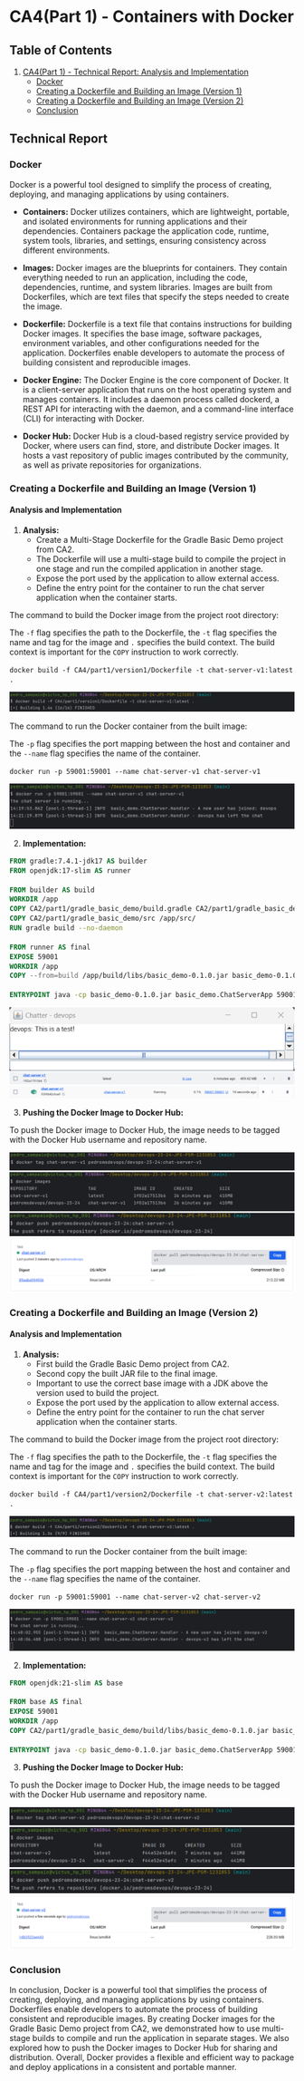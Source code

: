 # CA4(Part 1) - Containers with Docker

## Table of Contents

1. [CA4(Part 1) - Technical Report: Analysis and Implementation](#technical-report)
    - [Docker](#docker)
    - [Creating a Dockerfile and Building an Image (Version 1)](#creating-a-dockerfile-and-building-an-image-version-1)
    - [Creating a Dockerfile and Building an Image (Version 2)](#creating-a-dockerfile-and-building-an-image-version-2)
    - [Conclusion](#conclusion)

## Technical Report

### Docker

Docker is a powerful tool designed to simplify the process of creating, deploying, and managing
applications by using containers.


- **Containers:** Docker utilizes containers, which are lightweight, portable, and isolated environments 
for running applications and their dependencies. Containers package the application code, runtime, 
system tools, libraries, and settings, ensuring consistency across different environments.


- **Images:** Docker images are the blueprints for containers. They contain everything needed to run an 
application, including the code, dependencies, runtime, and system libraries. Images are built from 
Dockerfiles, which are text files that specify the steps needed to create the image.


- **Dockerfile:** Dockerfile is a text file that contains instructions for building Docker images. 
It specifies the base image, software packages, environment variables, and other configurations 
needed for the application. Dockerfiles enable developers to automate the process of building 
consistent and reproducible images.


- **Docker Engine:** The Docker Engine is the core component of Docker. It is a client-server 
application that runs on the host operating system and manages containers. It includes a daemon 
process called dockerd, a REST API for interacting with the daemon, and a command-line interface (CLI)
for interacting with Docker.


- **Docker Hub:** Docker Hub is a cloud-based registry service provided by Docker, where users can find, 
store, and distribute Docker images. It hosts a vast repository of public images contributed by the 
community, as well as private repositories for organizations.

### Creating a Dockerfile and Building an Image (Version 1)

#### Analysis and Implementation

1. **Analysis:**
    - Create a Multi-Stage Dockerfile for the Gradle Basic Demo project from CA2.
    - The Dockerfile will use a multi-stage build to compile the project in one stage and run the compiled 
      application in another stage.
    - Expose the port used by the application to allow external access.
    - Define the entry point for the container to run the chat server application when the container starts.

The command to build the Docker image from the project root directory:

The `-f` flag specifies the path to the Dockerfile, the `-t` flag specifies the name and tag for the image and `.` 
specifies the build context. The build context is important for the `COPY` instruction to work correctly.

`docker build -f CA4/part1/version1/Dockerfile -t chat-server-v1:latest .`

![Chat Server Gradle Docker Build Version 1](readme-images/docker-build-v1.png)

The command to run the Docker container from the built image:

The `-p` flag specifies the port mapping between the host and container and the `--name` 
flag specifies the name of the container.

`docker run -p 59001:59001 --name chat-server-v1 chat-server-v1`

![Chat Server Gradle Docker Run Version 1](readme-images/docker-run-v1.png)

2. **Implementation:**

```dockerfile
FROM gradle:7.4.1-jdk17 AS builder
FROM openjdk:17-slim AS runner

FROM builder AS build
WORKDIR /app
COPY CA2/part1/gradle_basic_demo/build.gradle CA2/part1/gradle_basic_demo/settings.gradle /app/
COPY CA2/part1/gradle_basic_demo/src /app/src/
RUN gradle build --no-daemon

FROM runner AS final
EXPOSE 59001
WORKDIR /app
COPY --from=build /app/build/libs/basic_demo-0.1.0.jar basic_demo-0.1.0.jar

ENTRYPOINT java -cp basic_demo-0.1.0.jar basic_demo.ChatServerApp 59001
```
![Chat Server Gradle Client](readme-images/client.png)
![Chat Server Gradle Docker Run Version 1 Image](readme-images/v1-image.png)
![Chat Server Gradle Docker Run Version 1 Container](readme-images/v1-container.png)

3. **Pushing the Docker Image to Docker Hub:**

To push the Docker image to Docker Hub, the image needs to be tagged with the Docker Hub username and repository name.

![Docker Hub Tag](readme-images/tag-v1.png)
![Docker Hub Images](readme-images/images-v1.png)
![Docker Hub Push](readme-images/push-v1.png)
![Docker Hub](readme-images/hub-v1.png)

### Creating a Dockerfile and Building an Image (Version 2)

#### Analysis and Implementation

1. **Analysis:**
   - First build the Gradle Basic Demo project from CA2.
   - Second copy the built JAR file to the final image.
   - Important to use the correct base image with a JDK above the version used to build the project.
   - Expose the port used by the application to allow external access.
   - Define the entry point for the container to run the chat server application when the container starts.

The command to build the Docker image from the project root directory:

The `-f` flag specifies the path to the Dockerfile, the `-t` flag specifies the name and tag for the image and `.`
specifies the build context. The build context is important for the `COPY` instruction to work correctly.

`docker build -f CA4/part1/version2/Dockerfile -t chat-server-v2:latest .`

![Chat Server Gradle Docker Build Version 2](readme-images/docker-build-v2.png)

The command to run the Docker container from the built image:

The `-p` flag specifies the port mapping between the host and container and the `--name`
flag specifies the name of the container.

`docker run -p 59001:59001 --name chat-server-v2 chat-server-v2`

![Chat Server Gradle Docker Run Version 2](readme-images/docker-run-v2.png)

2. **Implementation:**

```dockerfile
FROM openjdk:21-slim AS base

FROM base AS final
EXPOSE 59001
WORKDIR /app
COPY CA2/part1/gradle_basic_demo/build/libs/basic_demo-0.1.0.jar basic_demo-0.1.0.jar

ENTRYPOINT java -cp basic_demo-0.1.0.jar basic_demo.ChatServerApp 59001
```

3. **Pushing the Docker Image to Docker Hub:**

To push the Docker image to Docker Hub, the image needs to be tagged with the Docker Hub username and repository name.

![Docker Hub Tag](readme-images/tag-v2.png)
![Docker Hub Images](readme-images/images-v2.png)
![Docker Hub Push](readme-images/push-v2.png)
![Docker Hub](readme-images/hub-v2.png)

### Conclusion

In conclusion, Docker is a powerful tool that simplifies the process of creating, deploying, and managing applications
by using containers. Dockerfiles enable developers to automate the process of building consistent and reproducible images.
By creating Docker images for the Gradle Basic Demo project from CA2, we demonstrated how to use multi-stage builds to
compile and run the application in separate stages. We also explored how to push the Docker images to Docker Hub for
sharing and distribution. Overall, Docker provides a flexible and efficient way to package and deploy applications in
a consistent and portable manner.
